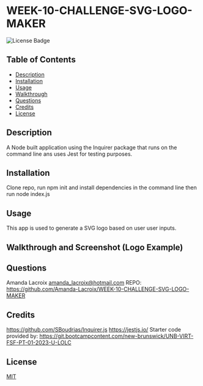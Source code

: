 # WEEK-10-CHALLENGE-SVG-LOGO-MAKER

  ![License Badge](https://img.shields.io/badge/License-MIT-yellow.svg)

  ## Table of Contents

  - [Description](#description)
  - [Installation](#installation)
  - [Usage](#usage)
  - [Walkthrough](#walkthrough)
  - [Questions](#questions)
  - [Credits](#credits)
  - [License](#license)

    
  ## Description
  A Node built application using the Inquirer package that runs on the command line ans uses Jest for testing purposes.

  ## Installation
  Clone repo, run npm init and install dependencies in the command line then run node index.js

  ## Usage
  This app is used to generate a SVG logo based on user user inputs.

  ## Walkthrough and Screenshot (Logo Example)
  

  ## Questions
  Amanda Lacroix
  amanda_lacroix@hotmail.com
  REPO: https://github.com/Amanda-Lacroix/WEEK-10-CHALLENGE-SVG-LOGO-MAKER

  ## Credits
  https://github.com/SBoudrias/Inquirer.js
  https://jestjs.io/
  Starter code provided by: https://git.bootcampcontent.com/new-brunswick/UNB-VIRT-FSF-PT-01-2023-U-LOLC
 

  ## License
  [MIT]( https://opensource.org/licenses/MIT)

